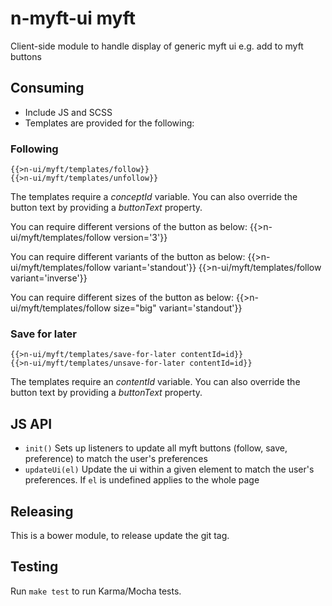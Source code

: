 # n-myft-ui myft

Client-side module to handle display of generic myft ui e.g. add to myft buttons

## Consuming

* Include JS and SCSS
* Templates are provided for the following:

### Following

	{{>n-ui/myft/templates/follow}}
	{{>n-ui/myft/templates/unfollow}}

The templates require a _conceptId_ variable. You can also override the button text by providing a _buttonText_ property.

You can require different versions of the button as below:
	{{>n-ui/myft/templates/follow version='3'}}

You can require different variants of the button as below:
	{{>n-ui/myft/templates/follow variant='standout'}}
	{{>n-ui/myft/templates/follow variant='inverse'}}

You can require different sizes of the button as below:
	{{>n-ui/myft/templates/follow size="big" variant='standout'}}

### Save for later

	{{>n-ui/myft/templates/save-for-later contentId=id}}
	{{>n-ui/myft/templates/unsave-for-later contentId=id}}

The templates require an _contentId_ variable. You can also override the button text by providing a _buttonText_ property.

## JS API

- `init()` Sets up listeners to update all myft buttons (follow, save, preference) to match the user's preferences
- `updateUi(el)` Update the ui within a given element to match the user's preferences. If `el` is undefined applies to the whole page

## Releasing

This is a bower module, to release update the git tag.

## Testing

Run `make test` to run Karma/Mocha tests.
